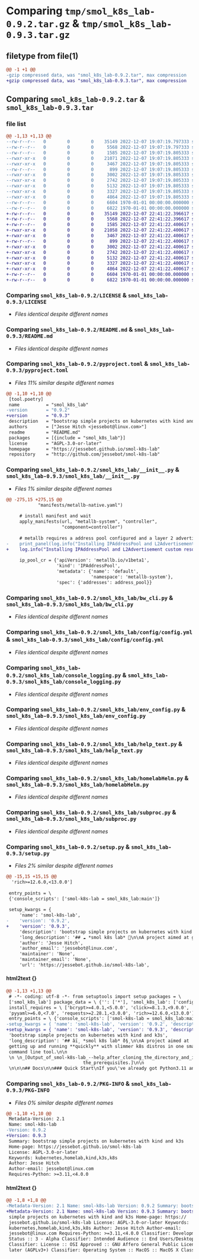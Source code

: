 # Comparing `tmp/smol_k8s_lab-0.9.2.tar.gz` & `tmp/smol_k8s_lab-0.9.3.tar.gz`

## filetype from file(1)

```diff
@@ -1 +1 @@
-gzip compressed data, was "smol_k8s_lab-0.9.2.tar", max compression
+gzip compressed data, was "smol_k8s_lab-0.9.3.tar", max compression
```

## Comparing `smol_k8s_lab-0.9.2.tar` & `smol_k8s_lab-0.9.3.tar`

### file list

```diff
@@ -1,13 +1,13 @@
--rw-r--r--   0        0        0    35149 2022-12-07 19:07:19.797333 smol_k8s_lab-0.9.2/LICENSE
--rw-r--r--   0        0        0     5568 2022-12-07 19:07:19.797333 smol_k8s_lab-0.9.2/README.md
--rw-r--r--   0        0        0     1585 2022-12-07 19:07:19.805333 smol_k8s_lab-0.9.2/pyproject.toml
--rwxr-xr-x   0        0        0    21071 2022-12-07 19:07:19.805333 smol_k8s_lab-0.9.2/smol_k8s_lab/__init__.py
--rwxr-xr-x   0        0        0     3467 2022-12-07 19:07:19.805333 smol_k8s_lab-0.9.2/smol_k8s_lab/bw_cli.py
--rw-r--r--   0        0        0      899 2022-12-07 19:07:19.805333 smol_k8s_lab-0.9.2/smol_k8s_lab/config/config.yml
--rwxr-xr-x   0        0        0     3002 2022-12-07 19:07:19.805333 smol_k8s_lab-0.9.2/smol_k8s_lab/console_logging.py
--rwxr-xr-x   0        0        0     2742 2022-12-07 19:07:19.805333 smol_k8s_lab-0.9.2/smol_k8s_lab/env_config.py
--rwxr-xr-x   0        0        0     5132 2022-12-07 19:07:19.805333 smol_k8s_lab-0.9.2/smol_k8s_lab/help_text.py
--rwxr-xr-x   0        0        0     3327 2022-12-07 19:07:19.805333 smol_k8s_lab-0.9.2/smol_k8s_lab/homelabHelm.py
--rwxr-xr-x   0        0        0     4864 2022-12-07 19:07:19.805333 smol_k8s_lab-0.9.2/smol_k8s_lab/subproc.py
--rw-r--r--   0        0        0     6604 1970-01-01 00:00:00.000000 smol_k8s_lab-0.9.2/setup.py
--rw-r--r--   0        0        0     6822 1970-01-01 00:00:00.000000 smol_k8s_lab-0.9.2/PKG-INFO
+-rw-r--r--   0        0        0    35149 2022-12-07 22:41:22.396617 smol_k8s_lab-0.9.3/LICENSE
+-rw-r--r--   0        0        0     5568 2022-12-07 22:41:22.396617 smol_k8s_lab-0.9.3/README.md
+-rw-r--r--   0        0        0     1585 2022-12-07 22:41:22.400617 smol_k8s_lab-0.9.3/pyproject.toml
+-rwxr-xr-x   0        0        0    21058 2022-12-07 22:41:22.400617 smol_k8s_lab-0.9.3/smol_k8s_lab/__init__.py
+-rwxr-xr-x   0        0        0     3467 2022-12-07 22:41:22.400617 smol_k8s_lab-0.9.3/smol_k8s_lab/bw_cli.py
+-rw-r--r--   0        0        0      899 2022-12-07 22:41:22.400617 smol_k8s_lab-0.9.3/smol_k8s_lab/config/config.yml
+-rwxr-xr-x   0        0        0     3002 2022-12-07 22:41:22.400617 smol_k8s_lab-0.9.3/smol_k8s_lab/console_logging.py
+-rwxr-xr-x   0        0        0     2742 2022-12-07 22:41:22.400617 smol_k8s_lab-0.9.3/smol_k8s_lab/env_config.py
+-rwxr-xr-x   0        0        0     5132 2022-12-07 22:41:22.400617 smol_k8s_lab-0.9.3/smol_k8s_lab/help_text.py
+-rwxr-xr-x   0        0        0     3327 2022-12-07 22:41:22.400617 smol_k8s_lab-0.9.3/smol_k8s_lab/homelabHelm.py
+-rwxr-xr-x   0        0        0     4864 2022-12-07 22:41:22.400617 smol_k8s_lab-0.9.3/smol_k8s_lab/subproc.py
+-rw-r--r--   0        0        0     6604 1970-01-01 00:00:00.000000 smol_k8s_lab-0.9.3/setup.py
+-rw-r--r--   0        0        0     6822 1970-01-01 00:00:00.000000 smol_k8s_lab-0.9.3/PKG-INFO
```

### Comparing `smol_k8s_lab-0.9.2/LICENSE` & `smol_k8s_lab-0.9.3/LICENSE`

 * *Files identical despite different names*

### Comparing `smol_k8s_lab-0.9.2/README.md` & `smol_k8s_lab-0.9.3/README.md`

 * *Files identical despite different names*

### Comparing `smol_k8s_lab-0.9.2/pyproject.toml` & `smol_k8s_lab-0.9.3/pyproject.toml`

 * *Files 11% similar despite different names*

```diff
@@ -1,10 +1,10 @@
 [tool.poetry]
 name          = "smol_k8s_lab"
-version       = "0.9.2"
+version       = "0.9.3"
 description   = "bootstrap simple projects on kubernetes with kind and k3s"
 authors       = ["Jesse Hitch <jessebot@linux.com>"]
 readme        = "README.md"
 packages      = [{include = "smol_k8s_lab"}]
 license       = "AGPL-3.0-or-later"
 homepage      = "https://jessebot.github.io/smol-k8s-lab"
 repository    = "http://github.com/jessebot/smol-k8s-lab"
```

### Comparing `smol_k8s_lab-0.9.2/smol_k8s_lab/__init__.py` & `smol_k8s_lab-0.9.3/smol_k8s_lab/__init__.py`

 * *Files 1% similar despite different names*

```diff
@@ -275,15 +275,15 @@
            "manifests/metallb-native.yaml")
 
     # install manifest and wait
     apply_manifests(url, "metallb-system", "controller",
                     "component=controller")
 
     # metallb requires a address pool configured and a layer 2 advertisement CR
-    print_panel(log.info("Installing IPAddressPool and L2Advertisement custom resources."))
+    log.info("Installing IPAddressPool and L2Advertisement custom resources.")
 
     ip_pool_cr = {'apiVersion': 'metallb.io/v1beta1',
                   'kind': 'IPAddressPool',
                   'metadata': {'name': 'default',
                                'namespace': 'metallb-system'},
                   'spec': {'addresses': address_pool}}
```

### Comparing `smol_k8s_lab-0.9.2/smol_k8s_lab/bw_cli.py` & `smol_k8s_lab-0.9.3/smol_k8s_lab/bw_cli.py`

 * *Files identical despite different names*

### Comparing `smol_k8s_lab-0.9.2/smol_k8s_lab/config/config.yml` & `smol_k8s_lab-0.9.3/smol_k8s_lab/config/config.yml`

 * *Files identical despite different names*

### Comparing `smol_k8s_lab-0.9.2/smol_k8s_lab/console_logging.py` & `smol_k8s_lab-0.9.3/smol_k8s_lab/console_logging.py`

 * *Files identical despite different names*

### Comparing `smol_k8s_lab-0.9.2/smol_k8s_lab/env_config.py` & `smol_k8s_lab-0.9.3/smol_k8s_lab/env_config.py`

 * *Files identical despite different names*

### Comparing `smol_k8s_lab-0.9.2/smol_k8s_lab/help_text.py` & `smol_k8s_lab-0.9.3/smol_k8s_lab/help_text.py`

 * *Files identical despite different names*

### Comparing `smol_k8s_lab-0.9.2/smol_k8s_lab/homelabHelm.py` & `smol_k8s_lab-0.9.3/smol_k8s_lab/homelabHelm.py`

 * *Files identical despite different names*

### Comparing `smol_k8s_lab-0.9.2/smol_k8s_lab/subproc.py` & `smol_k8s_lab-0.9.3/smol_k8s_lab/subproc.py`

 * *Files identical despite different names*

### Comparing `smol_k8s_lab-0.9.2/setup.py` & `smol_k8s_lab-0.9.3/setup.py`

 * *Files 2% similar despite different names*

```diff
@@ -15,15 +15,15 @@
  'rich>=12.6.0,<13.0.0']
 
 entry_points = \
 {'console_scripts': ['smol-k8s-lab = smol_k8s_lab:main']}
 
 setup_kwargs = {
     'name': 'smol-k8s-lab',
-    'version': '0.9.2',
+    'version': '0.9.3',
     'description': 'bootstrap simple projects on kubernetes with kind and k3s',
     'long_description': '## ☁️ *smol k8s lab* 🧸\n\nA project aimed at getting up and running **quickly** with slimmer k8s distros in one small command line tool.\n\n<p align="center">\n  <a href="https://raw.githubusercontent.com/jessebot/smol-k8s-lab/main/docs/screenshots/help_text.svg">\n      <img src="./docs/screenshots/help_text.svg" alt="Output of smol-k8s-lab --help after cloning the directory and installing the prerequisites.">\n  </a>\n</p>\n\n\n## Docs\n\n### Quick Start\nIf you\'ve already got Python3.11 and brew installed, you should be able to:\n\n```bash\npip3.11 install smol-k8s-lab\n```\n\nWe\'ve also got a [Quickstart guide](https://jessebot.github.io/smol-k8s-lab/quickstart) for you to jump right in!\n\nThere\'s also full tutorials to manually set up different distros in the [docs we maintain](https://jessebot.github.io/smol-k8s-lab/distros) as well as BASH scripts for basic automation of each k8s distro in:\n\n`./distro/{NAME_OF_K8S_DISTRO}/bash_full_quickstart.sh`\n\n## Under the hood\n### Currently supported k8s distros\n\n- [<img src="https://raw.githubusercontent.com/jessebot/smol-k8s-lab/main/docs/icons/k3s_icon.ico" width="26">&nbsp;&nbsp;k3s](https://k3s.io/)\n- [<img src="https://raw.githubusercontent.com/jessebot/smol-k8s-lab/main/docs/icons/kind_icon.png" width="32">&nbsp;KinD](https://kind.sigs.k8s.io/)\n\nWe tend to test first on k3s and then kind.\n\nWe\'re working on k0s next :)\n\n\n### Stack We Install on K8s\n\n|    Application      | What is it? |\n|:--------------------|:------------|\n| &nbsp;🐄 &nbsp;[Local Path Provisioner](https://github.com/rancher/local-path-provisioner) | Default simple local file storage for persistent data |\n| [<img src="https://raw.githubusercontent.com/jessebot/smol-k8s-lab/main/docs/icons/metallb_icon.png" width="32" alt="metallb logo, blue arrow pointing up, with small line on one leg of arrow to show balance">&nbsp; metallb](https://github.io/metallb/metallb) | loadbalancer for metal, since we\'re mostly selfhosting |\n| [<img src="https://raw.githubusercontent.com/jessebot/smol-k8s-lab/main/docs/icons/nginx.ico" width="32" alt="nginx logo, white letter N with green background">&nbsp; nginx-ingress](https://github.io/kubernetes/ingress-nginx) | The ingress controller allows access to the cluster remotely, needed for web traffic |\n| [<img src="https://raw.githubusercontent.com/jessebot/smol-k8s-lab/main/docs/icons/cert-manager_icon.png" width="32" alt="cert manager logo"> &nbsp;cert-manager](https://cert-manager.io/docs/) | For SSL/TLS certificates |\n| [<img src="https://raw.githubusercontent.com/jessebot/smol-k8s-lab/main/docs/icons/k9s_icon.png" alt="k9s logo, outline of dog with ship wheels for eyes" width="32"> &nbsp;k9s](https://k9scli.io/topics/install/) | Terminal based dashboard for kubernetes |\n\n\n#### Optionally installed\n\n| Application/Tool | What is it? |\n|:-----------------|:------------|\n| [<img src="https://raw.githubusercontent.com/jessebot/smol-k8s-lab/main/docs/icons/eso_icon.png" width="32" alt="ESO logo, outline of robot with astricks in a screen in it\'s belly">&nbsp; ESO](https://external-secrets.io/v0.5.9/) | external-secrets-operator integrates external secret management systems like GitLab|\n| [<img src="https://raw.githubusercontent.com/jessebot/smol-k8s-lab/main/docs/icons/argo_icon.png" width="32" alt="argo CD logo, an organer squid wearing a fishbowl helmet">&nbsp; Argo CD](https://github.io/argoproj/argo-helm) | Gitops - Continuous Deployment |\n| [<img src="https://raw.githubusercontent.com/jessebot/smol-k8s-lab/main/docs/icons/kyverno_icon.png"  width="32" alt="kyvero logo">&nbsp; Kyverno](https://github.com/kyverno/kyverno/) | Kubernetes native policy management to enforce policies on k8s resources |\n\nIf you install argocd, and you use bitwarden, we\'ll generate an admin password and automatically place it in your vault if you pass in the `-p` option. Curently only works with Bitwarden.\n\nWant to get started with argocd? If you\'ve installed it via smol-k8s-lab, then you can jump [here](https://github.com/jessebot/argo-example#argo-via-the-gui). Otherwise, if you want to start from scratch, start [here](https://github.com/jessebot/argo-example#argocd)\n\n\n### Tooling Used for the script itself and interface\n\n[![made-with-python](https://img.shields.io/badge/Python-FFD43B?style=for-the-badge&logo=python&logoColor=blue)](https://www.python.org/)\n\n- rich (this is what makes all the pretty formatted text)\n- PyYAML (to handle the k8s yamls and configs)\n- bcrypt (to pass a password to argocd and automatically update your bitwarden)\n- click (handles arguments for the script)\n\n\n## Troubleshooting\nIf you\'re stuck, checkout the [Notes](https://jessebot.github.io/smol-k8s-lab/notes) to see if we also got stuck on the same thing at some point :) Under each app or tool, we\'ll have notes on how to learn more about it, as well as any errors we\'ve already battled.\n\n\n## Other Notes\nCheck out the [`optional`](optional) directory for quick examples on apps this script does not default install.\n\ne.g. for postgres, go to [`./optional/postgres`](./optional/postgres)\n\n# Status\nThis is still in beta, as we figure out all the distros we want to support,\nand pin all the versions, but if you\'d like to contribute or just found a :bug:,\nfeel free to open an issue (or pull request), and we\'ll take a look! We\'ll try\nto get back to you asap!\n\n## Collaborators\n<!-- readme: collaborators -start -->\n<!-- readme: collaborators -end -->\n\n## TODO\n- Configure base policies for Kyverno\n- bitwarden: check local env vars for password or api key\n- look into https://kubesec.io/\n',
     'author': 'Jesse Hitch',
     'author_email': 'jessebot@linux.com',
     'maintainer': 'None',
     'maintainer_email': 'None',
     'url': 'https://jessebot.github.io/smol-k8s-lab',
```

#### html2text {}

```diff
@@ -1,13 +1,13 @@
 # -*- coding: utf-8 -*- from setuptools import setup packages = \
 ['smol_k8s_lab'] package_data = \ {'': ['*'], 'smol_k8s_lab': ['config/*']}
 install_requires = \ ['bcrypt>=4.0.1,<5.0.0', 'click>=8.1.3,<9.0.0',
 'pyyaml>=6.0,<7.0', 'requests>=2.28.1,<3.0.0', 'rich>=12.6.0,<13.0.0']
 entry_points = \ {'console_scripts': ['smol-k8s-lab = smol_k8s_lab:main']}
-setup_kwargs = { 'name': 'smol-k8s-lab', 'version': '0.9.2', 'description':
+setup_kwargs = { 'name': 'smol-k8s-lab', 'version': '0.9.3', 'description':
 'bootstrap simple projects on kubernetes with kind and k3s',
 'long_description': '## âï¸ *smol k8s lab* ð§¸\n\nA project aimed at
 getting up and running **quickly** with slimmer k8s distros in one small
 command line tool.\n\n
 \n \n_[Output_of_smol-k8s-lab_--help_after_cloning_the_directory_and_installing
                             the_prerequisites.]\n\n
 \n\n\n## Docs\n\n### Quick Start\nIf you\'ve already got Python3.11 and brew
```

### Comparing `smol_k8s_lab-0.9.2/PKG-INFO` & `smol_k8s_lab-0.9.3/PKG-INFO`

 * *Files 0% similar despite different names*

```diff
@@ -1,10 +1,10 @@
 Metadata-Version: 2.1
 Name: smol-k8s-lab
-Version: 0.9.2
+Version: 0.9.3
 Summary: bootstrap simple projects on kubernetes with kind and k3s
 Home-page: https://jessebot.github.io/smol-k8s-lab
 License: AGPL-3.0-or-later
 Keywords: kubernetes,homelab,kind,k3s,k8s
 Author: Jesse Hitch
 Author-email: jessebot@linux.com
 Requires-Python: >=3.11,<4.0.0
```

#### html2text {}

```diff
@@ -1,8 +1,8 @@
-Metadata-Version: 2.1 Name: smol-k8s-lab Version: 0.9.2 Summary: bootstrap
+Metadata-Version: 2.1 Name: smol-k8s-lab Version: 0.9.3 Summary: bootstrap
 simple projects on kubernetes with kind and k3s Home-page: https://
 jessebot.github.io/smol-k8s-lab License: AGPL-3.0-or-later Keywords:
 kubernetes,homelab,kind,k3s,k8s Author: Jesse Hitch Author-email:
 jessebot@linux.com Requires-Python: >=3.11,<4.0.0 Classifier: Development
 Status :: 3 - Alpha Classifier: Intended Audience :: End Users/Desktop
 Classifier: License :: OSI Approved :: GNU Affero General Public License v3 or
 later (AGPLv3+) Classifier: Operating System :: MacOS :: MacOS X Classifier:
```

